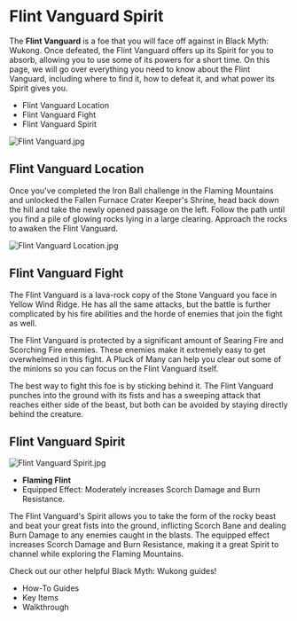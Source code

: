 # Flint Vanguard Spirit

The **Flint Vanguard** is a foe that you will face off against in Black Myth: Wukong. Once defeated, the Flint Vanguard offers up its Spirit for you to absorb, allowing you to use some of its powers for a short time. On this page, we will go over everything you need to know about the Flint Vanguard, including where to find it, how to defeat it, and what power its Spirit gives you. 

  * Flint Vanguard Location
  * Flint Vanguard Fight
  * Flint Vanguard Spirit

![Flint Vanguard.jpg](https://oyster.ignimgs.com/mediawiki/apis.ign.com/black-myth-wukong/f/ff/Flint_Vanguard.jpg)

## Flint Vanguard Location

Once you've completed the Iron Ball challenge in the Flaming Mountains and unlocked the Fallen Furnace Crater Keeper's Shrine, head back down the hill and take the newly opened passage on the left. Follow the path until you find a pile of glowing rocks lying in a large clearing. Approach the rocks to awaken the Flint Vanguard. 

![Flint Vanguard Location.jpg](https://oyster.ignimgs.com/mediawiki/apis.ign.com/black-myth-wukong/3/3f/Flint_Vanguard_Location.jpg)

## Flint Vanguard Fight

The Flint Vanguard is a lava-rock copy of the Stone Vanguard you face in Yellow Wind Ridge. He has all the same attacks, but the battle is further complicated by his fire abilities and the horde of enemies that join the fight as well. 

The Flint Vanguard is protected by a significant amount of Searing Fire and Scorching Fire enemies. These enemies make it extremely easy to get overwhelmed in this fight. A Pluck of Many can help you clear out some of the minions so you can focus on the Flint Vanguard itself. 

The best way to fight this foe is by sticking behind it. The Flint Vanguard punches into the ground with its fists and has a sweeping attack that reaches either side of the beast, but both can be avoided by staying directly behind the creature. 

## Flint Vanguard Spirit

![Flint Vanguard Spirit.jpg](https://oyster.ignimgs.com/mediawiki/apis.ign.com/black-myth-wukong/0/0b/Flint_Vanguard_Spirit.jpg)

  * **Flaming Flint**
  * Equipped Effect: Moderately increases Scorch Damage and Burn Resistance. 

The Flint Vanguard's Spirit allows you to take the form of the rocky beast and beat your great fists into the ground, inflicting Scorch Bane and dealing Burn Damage to any enemies caught in the blasts. The equipped effect increases Scorch Damage and Burn Resistance, making it a great Spirit to channel while exploring the Flaming Mountains. 

Check out our other helpful Black Myth: Wukong guides! 

  * How-To Guides
  * Key Items
  * Walkthrough

